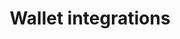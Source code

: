 ---
title: 'Wallet integrations'
breadcrumb_title: "Wallet integrations"
layout: "block"
meta_title: 'Wallet integrations - MultiSafepay Docs'
logo: "/svgs/Wallet.svg"
short_description: 'Explore integrations with our partners to help manage your business.'
weight: 30
url: "/wallet-integrations/"
---